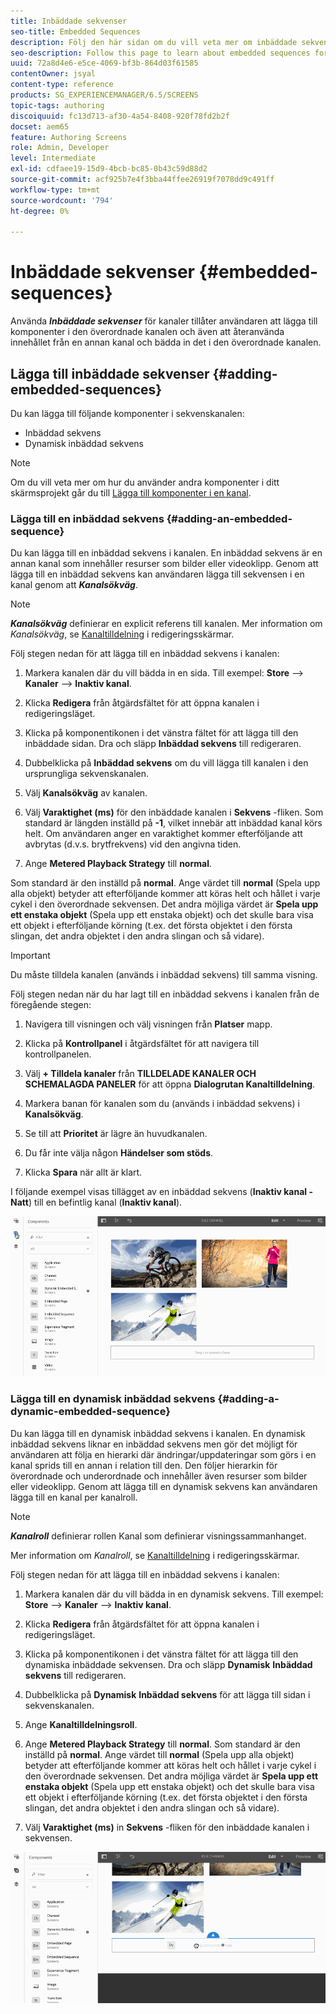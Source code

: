 ```yaml
---
title: Inbäddade sekvenser
seo-title: Embedded Sequences
description: Följ den här sidan om du vill veta mer om inbäddade sekvenser för kanaler som gör att användaren kan lägga till komponenter i den överordnade kanalen och även återanvända innehållet från en annan kanal och bädda in det i den överordnade kanalen.
seo-description: Follow this page to learn about embedded sequences for channels that allows the user to add components in the parent channel and also to re-use the content from a different channel and embed it into the parent channel.
uuid: 72a8d4e6-e5ce-4069-bf3b-864d03f61585
contentOwner: jsyal
content-type: reference
products: SG_EXPERIENCEMANAGER/6.5/SCREENS
topic-tags: authoring
discoiquuid: fc13d713-af30-4a54-8408-920f78fd2b2f
docset: aem65
feature: Authoring Screens
role: Admin, Developer
level: Intermediate
exl-id: cdfaee19-15d9-4bcb-bc85-0b43c59d88d2
source-git-commit: acf925b7e4f3bba44ffee26919f7078dd9c491ff
workflow-type: tm+mt
source-wordcount: '794'
ht-degree: 0%

---
```


# Inbäddade sekvenser {#embedded-sequences}

Använda ***Inbäddade sekvenser*** för kanaler tillåter användaren att lägga till komponenter i den överordnade kanalen och även att återanvända innehållet från en annan kanal och bädda in det i den överordnade kanalen.

## Lägga till inbäddade sekvenser {#adding-embedded-sequences}

Du kan lägga till följande komponenter i sekvenskanalen:

* Inbäddad sekvens
* Dynamisk inbäddad sekvens

>[!NOTE]
>
>Om du vill veta mer om hur du använder andra komponenter i ditt skärmsprojekt går du till [Lägga till komponenter i en kanal](adding-components-to-a-channel.md).

### Lägga till en inbäddad sekvens {#adding-an-embedded-sequence}

Du kan lägga till en inbäddad sekvens i kanalen. En inbäddad sekvens är en annan kanal som innehåller resurser som bilder eller videoklipp. Genom att lägga till en inbäddad sekvens kan användaren lägga till sekvensen i en kanal genom att ***Kanalsökväg***.

>[!NOTE]
>***Kanalsökväg*** definierar en explicit referens till kanalen.
>Mer information om *Kanalsökväg*, se [Kanaltilldelning](channel-assignment.md) i redigeringsskärmar.

Följ stegen nedan för att lägga till en inbäddad sekvens i kanalen:

1. Markera kanalen där du vill bädda in en sida. Till exempel: **Store** —> **Kanaler** —> **Inaktiv kanal**.

1. Klicka **Redigera** från åtgärdsfältet för att öppna kanalen i redigeringsläget.
1. Klicka på komponentikonen i det vänstra fältet för att lägga till den inbäddade sidan. Dra och släpp **Inbäddad sekvens** till redigeraren.
1. Dubbelklicka på **Inbäddad sekvens** om du vill lägga till kanalen i den ursprungliga sekvenskanalen.
1. Välj **Kanalsökväg** av kanalen.
1. Välj **Varaktighet (ms)** för den inbäddade kanalen i **Sekvens** -fliken. Som standard är längden inställd på **-1**, vilket innebär att inbäddad kanal körs helt. Om användaren anger en varaktighet kommer efterföljande att avbrytas (d.v.s. brytfrekvens) vid den angivna tiden.

1. Ange **Metered Playback Strategy** till **normal**.

Som standard är den inställd på **normal**. Ange värdet till **normal** (Spela upp alla objekt) betyder att efterföljande kommer att köras helt och hållet i varje cykel i den överordnade sekvensen. Det andra möjliga värdet är **Spela upp ett enstaka objekt** (Spela upp ett enstaka objekt) och det skulle bara visa ett objekt i efterföljande körning (t.ex. det första objektet i den första slingan, det andra objektet i den andra slingan och så vidare).

>[!IMPORTANT]
>
>Du måste tilldela kanalen (används i inbäddad sekvens) till samma visning.
>
>Följ stegen nedan när du har lagt till en inbäddad sekvens i kanalen från de föregående stegen:
>
>1. Navigera till visningen och välj visningen från **Platser** mapp.
>1. Klicka på **Kontrollpanel** i åtgärdsfältet för att navigera till kontrollpanelen.
>1. Välj **+ Tilldela kanaler** från **TILLDELADE KANALER OCH SCHEMALAGDA PANELER** för att öppna **Dialogrutan Kanaltilldelning**.
>
>1. Markera banan för kanalen som du (används i inbäddad sekvens) i **Kanalsökväg**.
>1. Se till att **Prioritet** är lägre än huvudkanalen.
>
>1. Du får inte välja någon **Händelser som stöds**.
>1. Klicka **Spara** när allt är klart.

>


I följande exempel visas tillägget av en inbäddad sekvens (**Inaktiv kanal - Natt**) till en befintlig kanal (**Inaktiv kanal**).

![new2](assets/new2.gif)

### Lägga till en dynamisk inbäddad sekvens {#adding-a-dynamic-embedded-sequence}

Du kan lägga till en dynamisk inbäddad sekvens i kanalen. En dynamisk inbäddad sekvens liknar en inbäddad sekvens men gör det möjligt för användaren att följa en hierarki där ändringar/uppdateringar som görs i en kanal sprids till en annan i relation till den. Den följer hierarkin för överordnade och underordnade och innehåller även resurser som bilder eller videoklipp. Genom att lägga till en dynamisk sekvens kan användaren lägga till en kanal per kanalroll.

>[!NOTE]
>
>***Kanalroll*** definierar rollen Kanal som definierar visningssammanhanget.
>
>Mer information om *Kanalroll*, se [Kanaltilldelning](channel-assignment.md) i redigeringsskärmar.

Följ stegen nedan för att lägga till en inbäddad sekvens i kanalen:

1. Markera kanalen där du vill bädda in en dynamisk sekvens. Till exempel: **Store** —> **Kanaler** —> **Inaktiv kanal**.

1. Klicka **Redigera** från åtgärdsfältet för att öppna kanalen i redigeringsläget.
1. Klicka på komponentikonen i det vänstra fältet för att lägga till den dynamiska inbäddade sekvensen. Dra och släpp **Dynamisk** **Inbäddad sekvens**  till redigeraren.

1. Dubbelklicka på **Dynamisk** **Inbäddad sekvens** för att lägga till sidan i sekvenskanalen.

1. Ange **Kanaltilldelningsroll**.
1. Ange **Metered Playback Strategy** till **normal**. Som standard är den inställd på **normal**. Ange värdet till **normal** (Spela upp alla objekt) betyder att efterföljande kommer att köras helt och hållet i varje cykel i den överordnade sekvensen. Det andra möjliga värdet är **Spela upp ett enstaka objekt** (Spela upp ett enstaka objekt) och det skulle bara visa ett objekt i efterföljande körning (t.ex. det första objektet i den första slingan, det andra objektet i den andra slingan och så vidare).

1. Välj **Varaktighet (ms)** in **Sekvens** -fliken för den inbäddade kanalen i sekvensen.

![senaste](assets/latest.gif)
